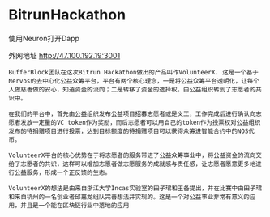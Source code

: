 # BitrunHackathon

使用Neuron打开Dapp

外网地址 http://47.100.192.19:3001

	BufferBlock团队在这次Bitrun Hackathon做出的产品叫作VolunteerX. 这是一个基于Nervos的去中心化公益众筹平台，平台有两个核心理念，一是将公益众筹平台透明化，让每个人做慈善做的安心，知道资金的流向；二是转移了资金的选择权，由公益组织转到了志愿者的共识中。
  
	在我们的平台中，首先由公益组织发布公益项目招募志愿者或是义工，工作完成后进行确认向志愿者发放一定量的VC token作为奖励，而后志愿者可以用自己的token作为投票权对公益组织发布的待捐赠项目进行投票，达到目标额度的待捐赠项目可以获得众筹进智能合约中的NOS代币。
  
	VolunteerX平台的核心优势在于将志愿者的服务带进了公益众筹事业中，将公益资金的流向交给了志愿者的共识，这样可以增加志愿者做志愿服务的成就感与责任感，让志愿者愿意更多地进行公益服务，形成一个正反馈的生态。
  
	VolunteerX的想法是由来自浙江大学Incas实验室的田子珺和王备提出，并在比赛中由田子珺和来自杭州的一名创业者邱嘉龙组队完善想法并实现的。这是一个对公益事业非常有意义的应用，并且是一个能在区块链行业中落地的应用

